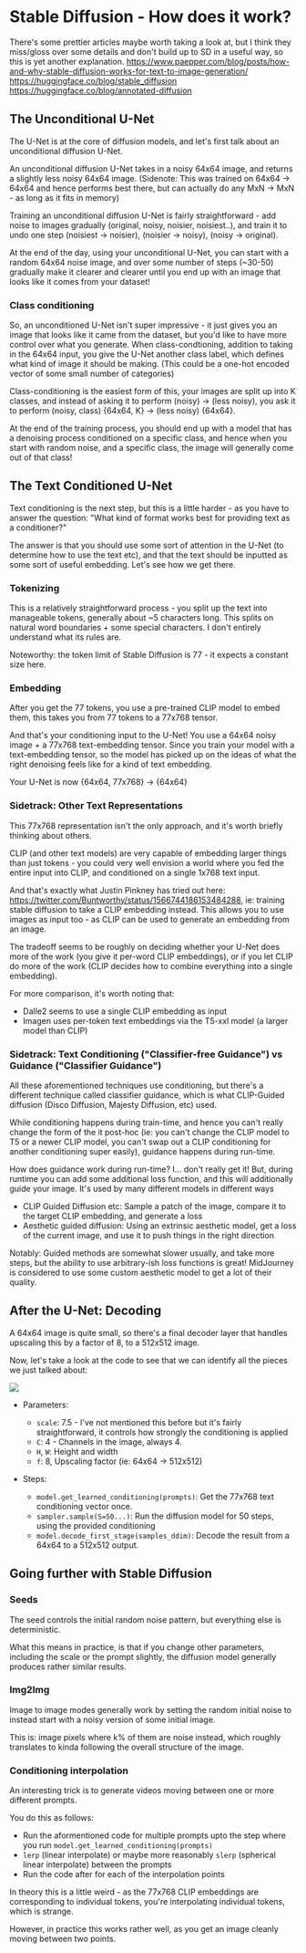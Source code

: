 # Stable Diffusion - How does it work?

There's some prettier articles maybe worth taking a look at, but I think they miss/gloss over some details and don't build up to SD in a useful way, so this is yet another explanation.
https://www.paepper.com/blog/posts/how-and-why-stable-diffusion-works-for-text-to-image-generation/
https://huggingface.co/blog/stable_diffusion
https://huggingface.co/blog/annotated-diffusion

## The Unconditional U-Net

The U-Net is at the core of diffusion models, and let's first talk about an unconditional diffusion U-Net.

An unconditional diffusion U-Net takes in a noisy 64x64 image, and returns a slightly less noisy 64x64 image. (Sidenote: This was trained on 64x64 -> 64x64 and hence performs best there, but can actually do any MxN -> MxN - as long as it fits in memory)

Training an unconditional diffusion U-Net is fairly straightforward - add noise to images gradually (original, noisy, noisier, noisiest..), and train it to undo one step (noisiest -> noisier), (noisier -> noisy), (noisy -> original).

At the end of the day, using your unconditional U-Net, you can start with a random 64x64 noise image, and over some number of steps (~30-50) gradually make it clearer and clearer until you end up with an image that looks like it comes from your dataset!

### Class conditioning

So, an unconditioned U-Net isn't super impressive - it just gives you an image that looks like it came from the dataset, but you'd like to have more control over what you generate. When class-condtioning, addition to taking in the 64x64 input, you give the U-Net another class label, which defines what kind of image it should be making. (This could be a one-hot encoded vector of some small number of categories)

Class-conditioning is the easiest form of this, your images are split up into K classes, and instead of asking it to perform (noisy) -> (less noisy), you ask it to perform (noisy, class) {64x64, K} -> (less noisy) {64x64}.

At the end of the training process, you should end up with a model that has a denoising process conditioned on a specific class, and hence when you start with random noise, and a specific class, the image will generally come out of that class!

## The Text Conditioned U-Net

Text conditioning is the next step, but this is a little harder - as you have to answer the question: "What kind of format works best for providing text as a conditioner?"

The answer is that you should use some sort of attention in the U-Net (to determine how to use the text etc), and that the text should be inputted as some sort of useful embedding. Let's see how we get there.

### Tokenizing

This is a relatively straightforward process - you split up the text into manageable tokens, generally about ~5 characters long. This splits on natural word boundaries + some special characters. I don't entirely understand what its rules are.

Noteworthy: the token limit of Stable Diffusion is 77 - it expects a constant size here.

### Embedding

After you get the 77 tokens, you use a pre-trained CLIP model to embed them, this takes you from 77 tokens to a 77x768 tensor.

And that's your conditioning input to the U-Net! You use a 64x64 noisy image + a 77x768 text-embedding tensor. Since you train your model with a text-embedding tensor, so the model has picked up on the ideas of what the right denoising feels like for a kind of text embedding.

Your U-Net is now {64x64, 77x768} -> {64x64}

### Sidetrack: Other Text Representations

This 77x768 representation isn't the only approach, and it's worth briefly thinking about others.

CLIP (and other text models) are very capable of embedding larger things than just tokens - you could very well envision a world where you fed the entire input into CLIP, and conditioned on a single 1x768 text input.

And that's exactly what Justin Pinkney has tried out here: https://twitter.com/Buntworthy/status/1566744186153484288, ie: training stable diffusion to take a CLIP embedding instead. This allows you to use images as input too - as CLIP can be used to generate an embedding from an image.

The tradeoff seems to be roughly on deciding whether your U-Net does more of the work (you give it per-word CLIP embeddings), or if you let CLIP do more of the work (CLIP decides how to combine everything into a single embedding).

For more comparison, it's worth noting that:

- Dalle2 seems to use a single CLIP embedding as input
- Imagen uses per-token text embeddings via the T5-xxl model (a larger model than CLIP)

### Sidetrack: Text Conditioning ("Classifier-free Guidance") vs Guidance ("Classifier Guidance")

All these aforementioned techniques use conditioning, but there's a different technique called classifier guidance, which is what CLIP-Guided diffusion (Disco Diffusion, Majesty Diffusion, etc) used.

While conditioning happens during train-time, and hence you can't really change the form of the it post-hoc (ie: you can't change the CLIP model to T5 or a newer CLIP model, you can't swap out a CLIP conditioning for another conditioning super easily), guidance happens during run-time.

How does guidance work during run-time? I... don't really get it!
But, during runtime you can add some additional loss function, and this will additionally guide your image. It's used by many different models in different ways

- CLIP Guided Diffusion etc: Sample a patch of the image, compare it to the target CLIP embedding, and generate a loss
- Aesthetic guided diffusion: Using an extrinsic aesthetic model, get a loss of the current image, and use it to push things in the right direction

Notably: Guided methods are somewhat slower usually, and take more steps, but the ability to use arbitrary-ish loss functions is great! MidJourney is considered to use some custom aesthetic model to get a lot of their quality.

## After the U-Net: Decoding

A 64x64 image is quite small, so there's a final decoder layer that handles upscaling this by a factor of 8, to a 512x512 image.

Now, let's take a look at the code to see that we can identify all the pieces we just talked about:

![](images/code.png)

- Parameters:

  - `scale`: 7.5 - I've not mentioned this before but it's fairly straightforward, it controls how strongly the conditioning is applied
  - `C`: 4 - Channels in the image, always 4.
  - `H`, `W`: Height and width
  - `f`: 8, Upscaling factor (ie: 64x64 -> 512x512)

- Steps:
  - `model.get_learned_conditioning(prompts)`: Get the 77x768 text conditioning vector once.
  - `sampler.sample(S=50...)`: Run the diffusion model for 50 steps, using the provided conditioning
  - `model.decode_first_stage(samples_ddim)`: Decode the result from a 64x64 to a 512x512 output.

## Going further with Stable Diffusion

### Seeds

The seed controls the initial random noise pattern, but everything else is deterministic.

What this means in practice, is that if you change other parameters, including the scale or the prompt slightly, the diffusion model generally produces rather similar results.

### Img2Img

Image to image modes generally work by setting the random initial noise to instead start with a noisy version of some initial image.

This is: image pixels where k% of them are noise instead, which roughly translates to kinda following the overall structure of the image.

### Conditioning interpolation

An interesting trick is to generate videos moving between one or more different prompts.

You do this as follows:

- Run the aformentioned code for multiple prompts upto the step where you run `model.get_learned_conditioning(prompts)`
- `lerp` (linear interpolate) or maybe more reasonably `slerp` (spherical linear interpolate) between the prompts
- Run the code after for each of the interpolation points

In theory this is a little weird - as the 77x768 CLIP embeddings are corresponding to individual tokens, you're interpolating individual tokens, which is strange.

However, in practice this works rather well, as you get an image cleanly moving between two points.
